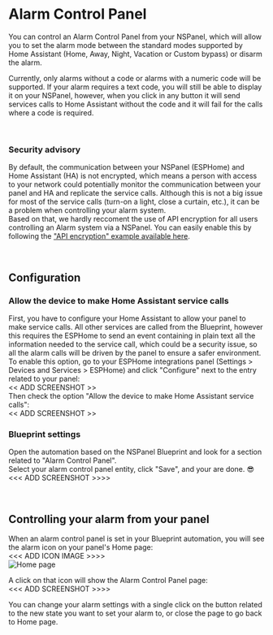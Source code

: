 # Alarm Control Panel

You can control an Alarm Control Panel from your NSPanel, which will allow you to set the alarm mode between the standard modes supported by Home Assistant (Home, Away, Night, Vacation or Custom bypass) or disarm the alarm.

Currently, only alarms without a code or alarms with a numeric code will be supported. If your alarm requires a text code, you will still be able to display it on your NSPanel, however, when you click in any button it will send services calls to Home Assistant without the code and it will fail for the calls where a code is required.

&nbsp;
### Security advisory

By default, the communication between your NSPanel (ESPHome) and Home Assistant (HA) is not encrypted, which means a person with access to your network could potentially monitor the communication between your panel and HA and replicate the service calls. Although this is not a big issue for most of the service calls (turn-on a light, close a curtain, etc.), it can be a problem when controlling your alarm system.<br>
Based on that, we hardly reccoment the use of API encryption for all users controlling an Alarm system via a NSPanel. You can easily enable this by following the ["API encryption" example available here](customization.md#api-encryption).

&nbsp;
## Configuration
### Allow the device to make Home Assistant service calls
First, you have to configure your Home Assistant to allow your panel to make service calls. All other services are called from the Blueprint, however this requires the ESPHome to send an event containing in plain text all the information needed to the service call, which could be a security issue, so all the alarm calls will be driven by the panel to ensure a safer environment.<br>
To enable this option, go to your ESPHome integrations panel (Settings > Devices and Services > ESPHome) and click "Configure" next to the entry related to your panel:<br>
<< ADD SCREENSHOT >><br>
Then check the option "Allow the device to make Home Assistant service calls":<br>
<< ADD SCREENSHOT >><br>
### Blueprint settings
Open the automation based on the NSPanel Blueprint and look for a section related to "Alarm Control Panel".<br>
Select your alarm control panel entity, click "Save", and your are done. :sunglasses:<br>
<<< ADD SCREENSHOT >>>>

&nbsp;
## Controlling your alarm from your panel
When an alarm control panel is set in your Blueprint automation, you will see the alarm icon on your panel's Home page:<br>
<<< ADD ICON IMAGE >>>><br>
![Home page](https://user-images.githubusercontent.com/41958506/212768891-9610d800-43c5-454f-a8b6-6b7c43677b5d.png)

A click on that icon will show the Alarm Control Panel page:<br>
<<< ADD SCREENSHOT >>>>

You can change your alarm settings with a single click on the button related to the new state you want to set your alarm to, or close the page to go back to Home page.